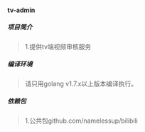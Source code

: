#### tv-admin

##### 项目简介
> 1.提供tv端视频审核服务

##### 编译环境
> 请只用golang v1.7.x以上版本编译执行。

##### 依赖包
> 1.公共包github.com/namelessup/bilibili
